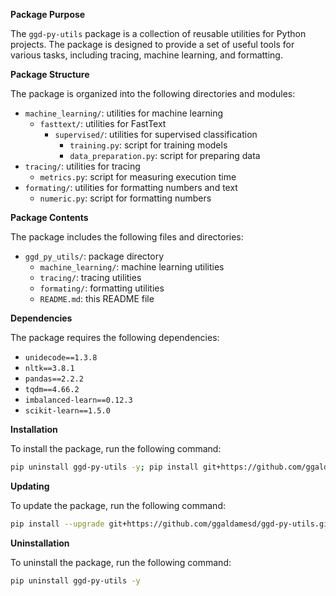 **Package Purpose**

The `ggd-py-utils` package is a collection of reusable utilities for Python projects. The package is designed to provide a set of useful tools for various tasks, including tracing, machine learning, and formatting.

**Package Structure**

The package is organized into the following directories and modules:

* `machine_learning/`: utilities for machine learning
	+ `fasttext/`: utilities for FastText
		- `supervised/`: utilities for supervised classification
			- `training.py`: script for training models
			- `data_preparation.py`: script for preparing data
* `tracing/`: utilities for tracing
	+ `metrics.py`: script for measuring execution time
* `formating/`: utilities for formatting numbers and text
	+ `numeric.py`: script for formatting numbers

**Package Contents**

The package includes the following files and directories:

* `ggd_py_utils/`: package directory
	+ `machine_learning/`: machine learning utilities
	+ `tracing/`: tracing utilities
	+ `formating/`: formatting utilities
	+ `README.md`: this README file

**Dependencies**

The package requires the following dependencies:

* `unidecode==1.3.8`
* `nltk==3.8.1`
* `pandas==2.2.2`
* `tqdm==4.66.2`
* `imbalanced-learn==0.12.3`
* `scikit-learn==1.5.0`

**Installation**

To install the package, run the following command:
```bash
pip uninstall ggd-py-utils -y; pip install git+https://github.com/ggaldamesd/ggd-py-utils.git
```
**Updating**

To update the package, run the following command:
```bash
pip install --upgrade git+https://github.com/ggaldamesd/ggd-py-utils.git
```
**Uninstallation**

To uninstall the package, run the following command:
```bash
pip uninstall ggd-py-utils -y
```
